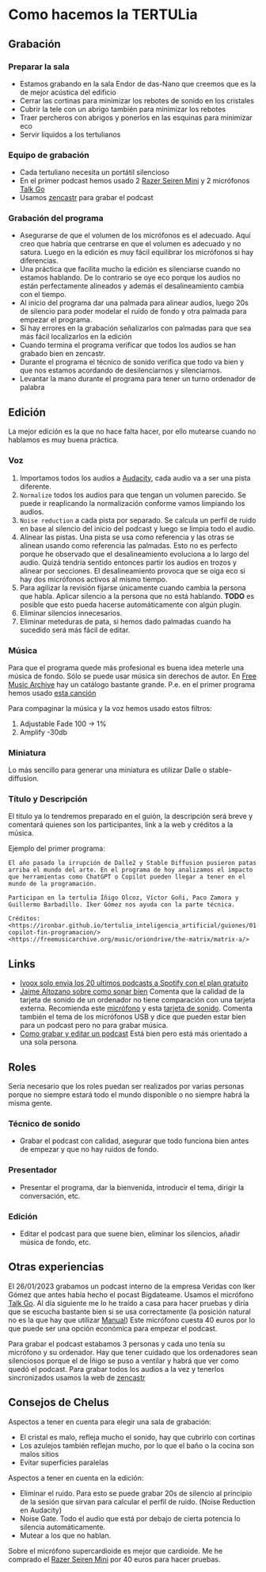 # Como hacemos la TERTULia

## Grabación

### Preparar la sala

- Estamos grabando en la sala Endor de das-Nano que creemos que es la de mejor acústica del edificio
- Cerrar las cortinas para minimizar los rebotes de sonido en los cristales
- Cubrir la tele con un abrigo también para minimizar los rebotes
- Traer percheros con abrigos y ponerlos en las esquinas para minimizar eco
- Servir líquidos a los tertulianos

### Equipo de grabación

- Cada tertuliano necesita un portátil silencioso
- En el primer podcast hemos usado 2 [Razer Seiren Mini](https://www.mediamarkt.es/es/product/_micr%C3%B3fono-razer-seiren-mini-mercury-usb-para-pc-mac-ps4-110-db-blanco-1495613.html) y 2 micrófonos [Talk Go](https://www.amazon.es/JLab-Audio-Talk-Black-W125781587/dp/B0885C9FLV)
- Usamos [zencastr](https://zencastr.com/) para grabar el podcast

### Grabación del programa

- Asegurarse de que el volumen de los micrófonos es el adecuado. Aquí creo que habría que centrarse en que
el volumen es adecuado y no satura. Luego en la edición es muy fácil equilibrar los micrófonos si hay diferencias.
- Una práctica que facilita mucho la edición es silenciarse cuando no estamos hablando. De lo contrario
se oye eco porque los audios no están perfectamente alineados y además el desalineamiento cambia con el tiempo.
- Al inicio del programa dar una palmada para alinear audios, luego 20s de silencio para poder modelar
el ruido de fondo y otra palmada para empezar el programa.
- Si hay errores en la grabación señalizarlos con palmadas para que sea más fácil localizarlos en la edición
- Cuando termina el programa verificar que todos los audios se han grabado bien en zencastr.
- Durante el programa el técnico de sonido verifica que todo va bien y que nos estamos acordando de desilenciarnos y silenciarnos.
- Levantar la mano durante el programa para tener un turno ordenador de palabra

## Edición

La mejor edición es la que no hace falta hacer, por ello mutearse cuando no hablamos es muy buena práctica.

### Voz

1. Importamos todos los audios a [Audacity](https://www.audacityteam.org/), cada audio va a ser una pista diferente.
1. `Normalize` todos los audios para que tengan un volumen parecido. Se puede ir reaplicando la normalización conforme vamos limpiando los audios.
1. `Noise reduction` a cada pista por separado. Se calcula un perfil de ruido en base al silencio del inicio del podcast y luego se limpia todo el audio.
1. Alinear las pistas. Una pista se usa como referencia y las otras se alinean usando como referencia
las palmadas. Esto no es perfecto porque he observado que el desalineamiento evoluciona a lo largo del audio.
Quizá tendría sentido entonces partir los audios en trozos y alinear por secciones. El desalineamiento
provoca que se oiga eco si hay dos micrófonos activos al mismo tiempo.
1. Para agilizar la revisión fijarse únicamente cuando cambia la persona que habla. Aplicar silencio
a la persona que no está hablando. **TODO** es posible que esto pueda hacerse automáticamente con algún plugin.
1. Eliminar silencios innecesarios.
1. Eliminar meteduras de pata, si hemos dado palmadas cuando ha sucedido será más fácil de editar.

### Música

Para que el programa quede más profesional es buena idea meterle una música de fondo. Sólo se puede
usar música sin derechos de autor. En [Free Music Archive](https://freemusicarchive.org) hay un catálogo
bastante grande. P.e. en el primer programa hemos usado [esta canción](https://freemusicarchive.org/music/oriondrive/the-matrix/matrix-a/)

Para compaginar la música y la voz hemos usado estos filtros:

1. Adjustable Fade 100 -> 1%
1. Amplify -30db

### Miniatura

Lo más sencillo para generar una miniatura es utilizar Dalle o stable-diffusion.

### Título y Descripción

El título ya lo tendremos preparado en el guión, la descripción será breve y comentará quienes
son los participantes, link a la web y créditos a la música.

Ejemplo del primer programa:

```text
El año pasado la irrupción de Dalle2 y Stable Diffusion pusieron patas arriba el mundo del arte. En el programa de hoy analizamos el impacto que herramientas como ChatGPT o Copilot pueden llegar a tener en el mundo de la programación.

Participan en la tertulia Íñigo Olcoz, Víctor Goñi, Paco Zamora y Guillermo Barbadillo. Iker Gómez nos ayuda con la parte técnica.

Créditos:
<https://ironbar.github.io/tertulia_inteligencia_artificial/guiones/01-copilot-fin-programacion/>
<https://freemusicarchive.org/music/oriondrive/the-matrix/matrix-a/>
```

## Links

- [Ivoox solo envia los 20 ultimos podcasts a Spotify con el plan gratuito](http://www.todosobrepodcast.com/2020/08/por-que-solo-llegan-20-episodios-de-tu.html)
- [Jaime Altozano sobre como sonar bien](https://www.youtube.com/watch?v=4Wp8X7MvGB0) Comenta que la calidad de la tarjeta de sonido de un ordenador no tiene comparación con una tarjeta externa. Recomienda este [micrófono](https://www.amazon.es/profesional-transmisi%C3%B3n-condensador-antivibratoria-alimentaci%C3%B3n/dp/B00XBQ8UGG) y esta [tarjeta de sonido](https://www.amazon.es/Behringer-UM2-Interface-audio-sampleado/dp/B00EK1OTZC). Comenta también el tema de los micrófonos USB y dice que pueden estar bien para un podcast pero no para grabar música.
- [Como grabar y editar un podcast](https://www.youtube.com/watch?v=DyKd-1X9mK0) Está bien pero está más orientado a una sola persona.

## Roles

Sería necesario que los roles puedan ser realizados por varias personas porque no siempre estará todo el mundo disponible o no siempre habrá la misma gente.

### Técnico de sonido

- Grabar el podcast con calidad, asegurar que todo funciona bien antes de empezar y que no hay ruidos de fondo.

### Presentador

- Presentar el programa, dar la bienvenida, introducir el tema, dirigir la conversación, etc.

### Edición

- Editar el podcast para que suene bien, eliminar los silencios, añadir música de fondo, etc.

## Otras experiencias

El 26/01/2023 grabamos un podcast interno de la empresa Veridas con Iker Gómez que antes había hecho
el pocast Bigdateame. Usamos el micrófono [Talk Go](https://www.amazon.es/JLab-Audio-Talk-Black-W125781587/dp/B0885C9FLV).
Al día siguiente me lo he traído a casa para hacer pruebas y diría que se escucha bastante bien si
se usa correctamente (la posición natural no es la que hay que utilizar [Manual](https://cdn.shopify.com/s/files/1/0240/9337/files/Talk_GO_Microphone_Manual.pdf?v=1621028683))
Este micrófono cuesta 40 euros por lo que puede ser una opción económica para empezar el podcast.

Para grabar el podcast estabamos 3 personas y cada uno tenía su micrófono y su ordenador. Hay que tener
cuidado que los ordenadores sean silenciosos porque el de Íñigo se puso a ventilar y habrá que ver
como quedó el podcast. Para grabar todos los audios a la vez y tenerlos sincronizados usamos la web
de [zencastr](https://zencastr.com/)

## Consejos de Chelus

Aspectos a tener en cuenta para elegir una sala de grabación:

- El cristal es malo, refleja mucho el sonido, hay que cubrirlo con cortinas
- Los azulejos también reflejan mucho, por lo que el baño o la cocina son malos sitios
- Evitar superficies paralelas

Aspectos a tener en cuenta en la edición:

- Eliminar el ruido. Para esto se puede grabar 20s de silencio al principio de la sesión que sirvan para calcular el perfil de ruido. (Noise Reduction en Audacity)
- Noise Gate. Todo el audio que está por debajo de cierta potencia lo silencia automáticamente. 
- Mutear a los que no hablan.

Sobre el micrófono supercardioide es mejor que cardioide. Me he comprado el [Razer Seiren Mini](https://www.mediamarkt.es/es/product/_micr%C3%B3fono-razer-seiren-mini-mercury-usb-para-pc-mac-ps4-110-db-blanco-1495613.html) por 40 euros para hacer pruebas.

